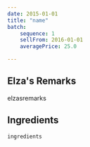 ```yaml
---
date: 2015-01-01
title: "name"
batch:
    sequence: 1
    sellFrom: 2016-01-01
    averagePrice: 25.0

---
```


## Elza's Remarks

elzasremarks

## Ingredients

```
ingredients
```
